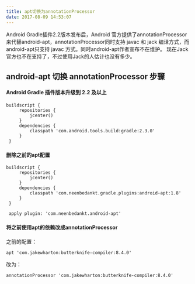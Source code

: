 ```yaml
---
title: apt切换为annotationProcessor
date: 2017-08-09 14:53:07
---
```

Android Gradle插件2.2版本发布后，Android 官方提供了annotationProcessor来代替android-apt，annotationProcessor同时支持 javac 和 jack 编译方式，而android-apt只支持 javac 方式。同时android-apt作者宣布不在维护。
现在Jack官方也不在支持了，不过使用Jack的人估计也没有多少。


## android-apt 切换 annotationProcessor 步骤
####  Android Gradle 插件版本升级到 2.2 及以上
```
buildscript {
     repositories {
         jcenter()
     }
     dependencies {
         classpath 'com.android.tools.build:gradle:2.3.0'
     }
 }
```
#### 删除之前的apt配置
```
buildscript {
     repositories {
         jcenter()
     }
     dependencies {
         classpath 'com.neenbedankt.gradle.plugins:android-apt:1.8'
     }
 }
```
```
 apply plugin: 'com.neenbedankt.android-apt'
```
#### 将之前使用apt的依赖改成annotationProcessor

 之前的配置：
```
apt 'com.jakewharton:butterknife-compiler:8.4.0'
```
 改为：
```
annotationProcessor 'com.jakewharton:butterknife-compiler:8.4.0'
```



